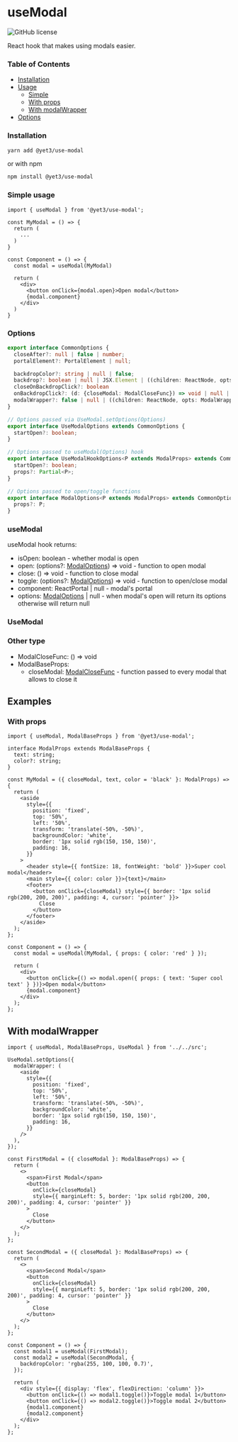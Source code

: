 # useModal

![GitHub license](https://img.shields.io/github/license/yet3/use-modal?style=flat)

React hook that makes using modals easier.

### Table of Contents
- [Installation](#installation)
- [Usage](#simple-usage)
  - [Simple](#simple-usage)
  - [With props](#with-props)
  - [With modalWrapper](#with-modalwrapper)
- [Options](#options)

### Installation

```sh
yarn add @yet3/use-modal
```

or with npm

```sh
npm install @yet3/use-modal
```

### Simple usage

```tsx
import { useModal } from '@yet3/use-modal';

const MyModal = () => {
  return ( 
    ...
  )
}

const Component = () => {
  const modal = useModal(MyModal)

  return (
    <div>
      <button onClick={modal.open}>Open modal</button>
      {modal.component}
    </div>
  )
}
```

### Options
```ts
export interface CommonOptions {
  closeAfter?: null | false | number;
  portalElement?: PortalElement | null;

  backdropColor?: string | null | false;
  backdrop?: boolean | null | JSX.Element | ((children: ReactNode, opts: BackdropOptions) => JSX.Element);
  closeOnBackdropClick?: boolean
  onBackdropClick?: (d: {closeModal: ModalCloseFunc}) => void | null | false
  modalWrapper?: false | null | ((children: ReactNode, opts: ModalWrapperOptions) => JSX.Element) | JSX.Element;
}

// Options passed via UseModal.setOptions(Options)
export interface UseModalOptions extends CommonOptions {
  startOpen?: boolean;
}

// Options passed to useModal(Options) hook
export interface UseModalHookOptions<P extends ModalProps> extends CommonOptions {
  startOpen?: boolean;
  props?: Partial<P>;
}

// Options passed to open/toggle functions
export interface ModalOptions<P extends ModalProps> extends CommonOptions {
  props?: P;
}
```

### useModal

useModal hook returns:
- isOpen: boolean - whether modal is open
- open: (options?: [ModalOptions](#options)) => void - function to open modal
- close: () => void - function to close modal
- toggle: (options?: [ModalOptions](#options)) => void - function to open/close modal
- component: ReactPortal | null - modal's portal
- options: [ModalOptions](#options) | null - when modal's open will return its options otherwise will return null


### UseModal


### Other type
- ModalCloseFunc: () => void
- ModalBaseProps:
  - closeModal: [ModalCloseFunc](#other-type) - function passed to every modal that allows to close it 


## Examples
### With props
```tsx
import { useModal, ModalBaseProps } from '@yet3/use-modal';

interface ModalProps extends ModalBaseProps {
  text: string;
  color?: string;
}

const MyModal = ({ closeModal, text, color = 'black' }: ModalProps) => {
  return (
    <aside
      style={{
        position: 'fixed',
        top: '50%',
        left: '50%',
        transform: 'translate(-50%, -50%)',
        backgroundColor: 'white',
        border: '1px solid rgb(150, 150, 150)',
        padding: 16,
      }}
    >
      <header style={{ fontSize: 18, fontWeight: 'bold' }}>Super cool modal</header>
      <main style={{ color: color }}>{text}</main>
      <footer>
        <button onClick={closeModal} style={{ border: '1px solid rgb(200, 200, 200)', padding: 4, cursor: 'pointer' }}>
          Close
        </button>
      </footer>
    </aside>
  );
};

const Component = () => {
  const modal = useModal(MyModal, { props: { color: 'red' } });

  return (
    <div>
      <button onClick={() => modal.open({ props: { text: 'Super cool text' } })}>Open modal</button>
      {modal.component}
    </div>
  );
};
```
## With modalWrapper
```tsx
import { useModal, ModalBaseProps, UseModal } from '../../src';

UseModal.setOptions({
  modalWrapper: (
    <aside
      style={{
        position: 'fixed',
        top: '50%',
        left: '50%',
        transform: 'translate(-50%, -50%)',
        backgroundColor: 'white',
        border: '1px solid rgb(150, 150, 150)',
        padding: 16,
      }}
    />
  ),
});

const FirstModal = ({ closeModal }: ModalBaseProps) => {
  return (
    <>
      <span>First Modal</span>
      <button
        onClick={closeModal}
        style={{ marginLeft: 5, border: '1px solid rgb(200, 200, 200)', padding: 4, cursor: 'pointer' }}
      >
        Close
      </button>
    </>
  );
};

const SecondModal = ({ closeModal }: ModalBaseProps) => {
  return (
    <>
      <span>Second Modal</span>
      <button
        onClick={closeModal}
        style={{ marginLeft: 5, border: '1px solid rgb(200, 200, 200)', padding: 4, cursor: 'pointer' }}
      >
        Close
      </button>
    </>
  );
};

const Component = () => {
  const modal1 = useModal(FirstModal);
  const modal2 = useModal(SecondModal, {
    backdropColor: 'rgba(255, 100, 100, 0.7)',
  });

  return (
    <div style={{ display: 'flex', flexDirection: 'column' }}>
      <button onClick={() => modal1.toggle()}>Toggle modal 1</button>
      <button onClick={() => modal2.toggle()}>Toggle modal 2</button>
      {modal1.component}
      {modal2.component}
    </div>
  );
};
```